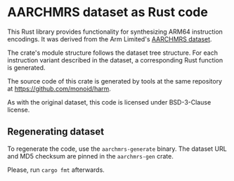 # AARCHMRS dataset as Rust code

This Rust library provides functionality for synthesizing ARM64 instruction
encodings. It was derived from the Arm Limited's [AARCHMRS
dataset](https://developer.arm.com/Architectures/A-Profile%20Architecture#Downloads).

The crate's module structure follows the dataset tree structure. For each
instruction variant described in the dataset, a corresponding Rust function is
generated.

The source code of this crate is generated by tools at the same repository at
https://github.com/monoid/harm.

As with the original dataset, this code is licensed under BSD-3-Clause license.

## Regenerating dataset

To regenerate the code, use the `aarchmrs-generate` binary. The dataset URL and
MD5 checksum are pinned in the `aarchmrs-gen` crate.

Please, run `cargo fmt` afterwards.
